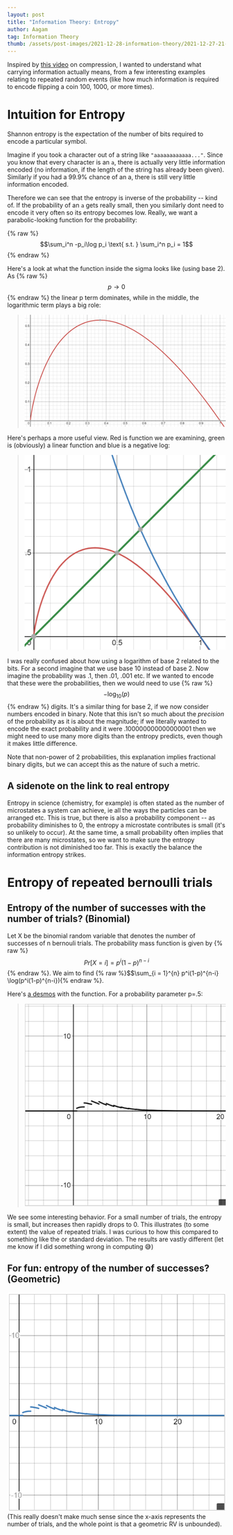 ```yaml
---
layout: post
title: "Information Theory: Entropy"
author: Aagam
tag: Information Theory 
thumb: /assets/post-images/2021-12-28-information-theory/2021-12-27-21-04-14.png
---
```

Inspired by [this video](https://www.youtube.com/watch?v=sMb00lz-IfE) on compression, I wanted to understand what carrying information actually means, from a few interesting examples relating to repeated random events (like how much information is required to encode flipping a coin 100, 1000, or more times).

<!--more-->

# Intuition for Entropy
Shannon entropy is the expectation of the number of bits required to encode a particular symbol. 

Imagine if you took a character out of a string like ```"aaaaaaaaaaaa..."```. Since you know that every character is an ```a```, there is actually very little information encoded (no information, if the length of the string has already been given). Similarly if you had a 99.9% chance of an a, there is still very little information encoded.

Therefore we can see that the entropy is inverse of the probability -- kind of. If the probability of an ```a``` gets really small, then you similarly dont need to encode it very often so its entropy becomes low. Really, we want a parabolic-looking function for the probability:

{% raw %}
$$\sum_i^n -p_i\log p_i \text{ s.t. } \sum_i^n p_i = 1$$
{% endraw %}

Here's a look at what the function inside the sigma looks like (using base 2). As {% raw %}$$p \to 0$${% endraw %} the linear p term dominates, while in the middle, the logarithmic term plays a big role: 
> ![](/assets/post-images/2021-12-28-information-theory/2021-12-27-21-04-14.png)

Here's perhaps a more useful view. Red is function we are examining, green is (obviously) a linear function and blue is a negative log:
> ![](/assets/post-images/2021-12-28-information-theory/2021-12-27-21-15-00.png)

I was really confused about how using a logarithm of base 2 related to the bits. For a second imagine that we use base 10 instead of base 2. Now imagine the probability was .1, then .01, .001 etc. If we wanted to encode that these were the probabilities, then we would need to use {% raw %}$$-\log_10(p)$${% endraw %} digits. It's a similar thing for base 2, if we now consider numbers encoded in binary. Note that this isn't so much about the *precision* of the probability as it is about the magnitude; if we literally wanted to encode the exact probability and it were .100000000000000001 then we might need to use many more digits than the entropy predicts, even though it makes little difference.

Note that non-power of 2 probabilities, this explanation implies fractional binary digits, but we can accept this as the nature of such a metric.

## A sidenote on the link to real entropy
Entropy in science (chemistry, for example) is often stated as the number of microstates a system can achieve, ie all the ways the particles can be arranged etc. This is true, but there is also a probability component -- as probability diminishes to 0, the entropy a microstate contributes is small (it's so unlikely to occur). At the same time, a small probability often implies that there are many microstates, so we want to make sure the entropy contribution is not diminished too far. This is exactly the balance the information entropy strikes.

# Entropy of repeated bernoulli trials

## Entropy of the number of successes with the number of trials? (Binomial)
Let X be the binomial random variable that denotes the number of successes of n bernouli trials. The probability mass function is given by {% raw %}$$Pr[X = i] = p^i(1-p)^{n-i}$${% endraw %}. We aim to find {% raw %}$$\sum_{i = 1}^{n} p^i(1-p)^{n-i} \log(p^i(1-p)^{n-i}){% endraw %}.

Here's [a desmos](https://www.desmos.com/calculator/hsxokrr2to) with the function. For a probability parameter p=.5:
> ![](/assets/post-images/2021-12-28-information-theory/2021-12-27-21-47-22.png)

We see some interesting behavior. For a small number of trials, the entropy is small, but increases then rapidly drops to 0. This illustrates (to some extent) the value of repeated trials. I was curious to how this compared to something like the or standard deviation. The results are vastly different (let me know if I did something wrong in computing :sweat_smile:)

## For fun: entropy of the number of successes? (Geometric)
![](/assets/post-images/2021-12-28-information-theory/2021-12-27-22-06-04.png)
(This really doesn't make much sense since the x-axis represents the number of trials, and the whole point is that a geometric RV is unbounded).